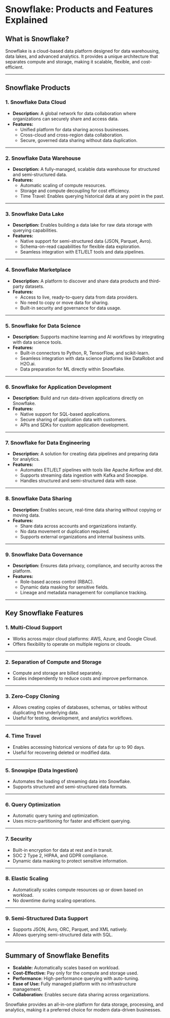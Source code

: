 # Snowflake: Products and Features Explained

## **What is Snowflake?**
Snowflake is a cloud-based data platform designed for data warehousing, data lakes, and advanced analytics. It provides a unique architecture that separates compute and storage, making it scalable, flexible, and cost-efficient.

---

## **Snowflake Products**

### **1. Snowflake Data Cloud**
- **Description:** A global network for data collaboration where organizations can securely share and access data.
- **Features:**
  - Unified platform for data sharing across businesses.
  - Cross-cloud and cross-region data collaboration.
  - Secure, governed data sharing without data duplication.

---

### **2. Snowflake Data Warehouse**
- **Description:** A fully-managed, scalable data warehouse for structured and semi-structured data.
- **Features:**
  - Automatic scaling of compute resources.
  - Storage and compute decoupling for cost efficiency.
  - Time Travel: Enables querying historical data at any point in the past.

---

### **3. Snowflake Data Lake**
- **Description:** Enables building a data lake for raw data storage with querying capabilities.
- **Features:**
  - Native support for semi-structured data (JSON, Parquet, Avro).
  - Schema-on-read capabilities for flexible data exploration.
  - Seamless integration with ETL/ELT tools and data pipelines.

---

### **4. Snowflake Marketplace**
- **Description:** A platform to discover and share data products and third-party datasets.
- **Features:**
  - Access to live, ready-to-query data from data providers.
  - No need to copy or move data for sharing.
  - Built-in security and governance for data usage.

---

### **5. Snowflake for Data Science**
- **Description:** Supports machine learning and AI workflows by integrating with data science tools.
- **Features:**
  - Built-in connectors to Python, R, TensorFlow, and scikit-learn.
  - Seamless integration with data science platforms like DataRobot and H2O.ai.
  - Data preparation for ML directly within Snowflake.

---

### **6. Snowflake for Application Development**
- **Description:** Build and run data-driven applications directly on Snowflake.
- **Features:**
  - Native support for SQL-based applications.
  - Secure sharing of application data with customers.
  - APIs and SDKs for custom application development.

---

### **7. Snowflake for Data Engineering**
- **Description:** A solution for creating data pipelines and preparing data for analytics.
- **Features:**
  - Automates ETL/ELT pipelines with tools like Apache Airflow and dbt.
  - Supports streaming data ingestion with Kafka and Snowpipe.
  - Handles structured and semi-structured data with ease.

---

### **8. Snowflake Data Sharing**
- **Description:** Enables secure, real-time data sharing without copying or moving data.
- **Features:**
  - Share data across accounts and organizations instantly.
  - No data movement or duplication required.
  - Supports external organizations and internal business units.

---

### **9. Snowflake Data Governance**
- **Description:** Ensures data privacy, compliance, and security across the platform.
- **Features:**
  - Role-based access control (RBAC).
  - Dynamic data masking for sensitive fields.
  - Lineage and metadata management for compliance tracking.

---

## **Key Snowflake Features**

### **1. Multi-Cloud Support**
- Works across major cloud platforms: AWS, Azure, and Google Cloud.
- Offers flexibility to operate on multiple regions or clouds.

---

### **2. Separation of Compute and Storage**
- Compute and storage are billed separately.
- Scales independently to reduce costs and improve performance.

---

### **3. Zero-Copy Cloning**
- Allows creating copies of databases, schemas, or tables without duplicating the underlying data.
- Useful for testing, development, and analytics workflows.

---

### **4. Time Travel**
- Enables accessing historical versions of data for up to 90 days.
- Useful for recovering deleted or modified data.

---

### **5. Snowpipe (Data Ingestion)**
- Automates the loading of streaming data into Snowflake.
- Supports structured and semi-structured data formats.

---

### **6. Query Optimization**
- Automatic query tuning and optimization.
- Uses micro-partitioning for faster and efficient querying.

---

### **7. Security**
- Built-in encryption for data at rest and in transit.
- SOC 2 Type 2, HIPAA, and GDPR compliance.
- Dynamic data masking to protect sensitive information.

---

### **8. Elastic Scaling**
- Automatically scales compute resources up or down based on workload.
- No downtime during scaling operations.

---

### **9. Semi-Structured Data Support**
- Supports JSON, Avro, ORC, Parquet, and XML natively.
- Allows querying semi-structured data with SQL.

---

## **Summary of Snowflake Benefits**
- **Scalable:** Automatically scales based on workload.
- **Cost-Effective:** Pay only for the compute and storage used.
- **Performance:** High-performance querying with auto-tuning.
- **Ease of Use:** Fully managed platform with no infrastructure management.
- **Collaboration:** Enables secure data sharing across organizations.

Snowflake provides an all-in-one platform for data storage, processing, and analytics, making it a preferred choice for modern data-driven businesses.

